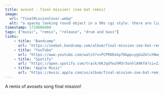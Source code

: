```yaml
---
title: avoset - final mission! (zoe bat remix)
image:
  url: "finalMissionCover.webp"
  alt: "a spacey looking round object in a 90s cgi style. there are lightbeams shooting from it"
timestamp: 1719608400
tags: ["music", "remix", "release", "drum and bass"]
links:
    - title: "Bandcamp"
      url: "https://zoebat.bandcamp.com/album/final-mission-zoe-bat-remix"
    - title: "YouTube"
      url: "https://www.youtube.com/watch?v=PCPRODokp70&pp=ygUaZmluYWwgbWlzc2lvbiBhdm9zZXQgcmVtaXg%3D"
    - title: "Spotify"
      url: "https://open.spotify.com/track/6KJqdYwzhM3r5onhlA9KfA?si=22834b5adb4b4038"
    - title: "Apple Music"
      url: "https://music.apple.com/us/album/final-mission-zoe-bat-remix/1757957072?i=1757957074"
---
```


A remix of avosets song final mission!
<!--more-->